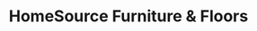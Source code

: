 ---
title: "HomeSource Furniture & Floors"
url: /spearfish/homesource-furniture-und-floors/
shop: Möbel
---
